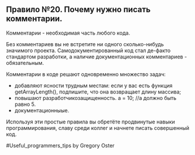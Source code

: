 
## Правило №20. Почему нужно писать комментарии.

Комментарии - необходимая часть любого кода.

Без комментариев вы не встретите ни одного сколько-нибудь значимого проекта. Самодокументированный код стал де-факто стандартом разработки, а наличие документационных комментариев - обязательным.

Комментарии в коде решают одновременно множество задач:

- добавляют ясности трудным местам: если у вас есть функция getArrayLength(), подпишите, что она возвращает длину массива;
- повышают разработчикозащищенность. a = 10; //a должно быть равно 5.
- документационныые.


Используя эти простые правила вы обретёте продвинутые навыки программирования, славу среди коллег и начнете писать совершенный код.

\#Useful_programmers_tips by Gregory Oster
